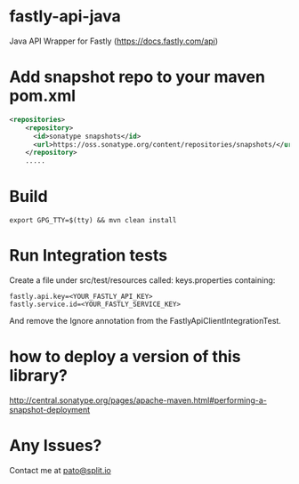 # fastly-api-java
Java API Wrapper for Fastly (https://docs.fastly.com/api)

# Add snapshot repo to your maven pom.xml

```xml
<repositories>
    <repository>
      <id>sonatype snapshots</id>
      <url>https://oss.sonatype.org/content/repositories/snapshots/</url>
    </repository>
    .....
```

# Build

```export GPG_TTY=$(tty) && mvn clean install```

# Run Integration tests

Create a file under src/test/resources called: keys.properties containing:

```
fastly.api.key=<YOUR_FASTLY_API_KEY>
fastly.service.id=<YOUR_FASTLY_SERVICE_KEY>
```

And remove the Ignore annotation from the FastlyApiClientIntegrationTest.

# how to deploy a version of this library?

http://central.sonatype.org/pages/apache-maven.html#performing-a-snapshot-deployment

# Any Issues?

Contact me at pato@split.io
